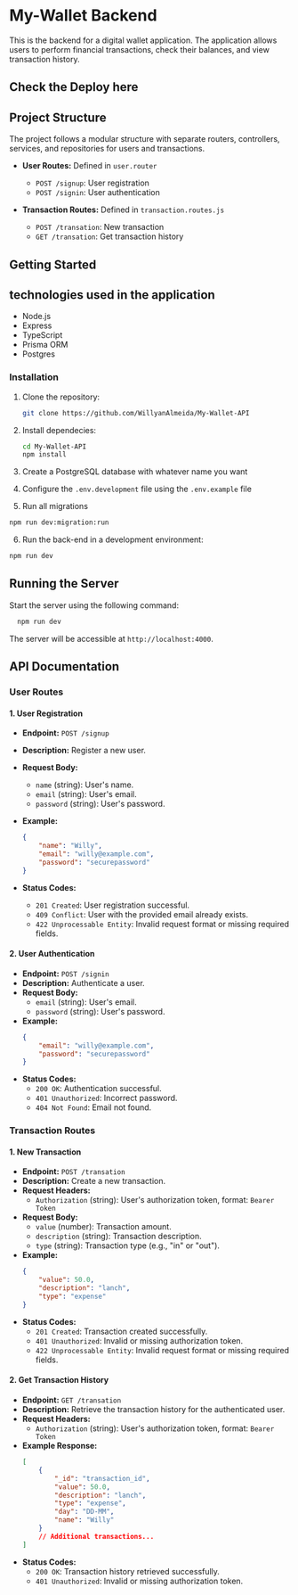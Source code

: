 # My-Wallet Backend 

This is the backend for a digital wallet application. The application allows users to perform financial transactions, check their balances, and view transaction history.

## Check the Deploy here

[]()

## Project Structure

The project follows a modular structure with separate routers, controllers, services, and repositories for users and transactions.

-   **User Routes:** Defined in `user.router`

    -   `POST /signup`: User registration
    -   `POST /signin`: User authentication

-   **Transaction Routes:** Defined in `transaction.routes.js`
    -   `POST /transation`: New transaction
    -   `GET /transation`: Get transaction history

## Getting Started

## technologies used in the application

- Node.js
- Express
- TypeScript
- Prisma ORM
- Postgres


### Installation

1. Clone the repository:

    ```bash
    git clone https://github.com/WillyanAlmeida/My-Wallet-API

    ```

2. Install dependecies:

    ```bash
    cd My-Wallet-API
    npm install

    ```
3. Create a PostgreSQL database with whatever name you want

4. Configure the `.env.development` file using the `.env.example` file 
5. Run all migrations
```bash
npm run dev:migration:run
```

6. Run the back-end in a development environment:

```bash
npm run dev
```

   

## Running the Server

Start the server using the following command:

  ```bash
    npm run dev
  ```

The server will be accessible at `http://localhost:4000`.

## API Documentation

### User Routes

#### 1. User Registration

-   **Endpoint:** `POST /signup`
-   **Description:** Register a new user.
-   **Request Body:**
    -   `name` (string): User's name.
    -   `email` (string): User's email.
    -   `password` (string): User's password.
-   **Example:**

    ```json
    {
    	"name": "Willy",
    	"email": "willy@example.com",
    	"password": "securepassword"
    }
    ```

-   **Status Codes:**
    -   `201 Created`: User registration successful.
    -   `409 Conflict`: User with the provided email already exists.
    -   `422 Unprocessable Entity`: Invalid request format or missing required fields.

#### 2. User Authentication

-   **Endpoint:** `POST /signin`
-   **Description:** Authenticate a user.
-   **Request Body:**
    -   `email` (string): User's email.
    -   `password` (string): User's password.
-   **Example:**
    ```json
    {
    	"email": "willy@example.com",
    	"password": "securepassword"
    }
    ```
-   **Status Codes:**
    -   `200 OK`: Authentication successful.
    -   `401 Unauthorized`: Incorrect password.
    -   `404 Not Found`: Email not found.

### Transaction Routes

#### 1. New Transaction

-   **Endpoint:** `POST /transation`
-   **Description:** Create a new transaction.
-   **Request Headers:**
    -   `Authorization` (string): User's authorization token, format: `Bearer Token`
-   **Request Body:**
    -   `value` (number): Transaction amount.
    -   `description` (string): Transaction description.
    -   `type` (string): Transaction type (e.g., "in" or "out").
-   **Example:**
    ```json
    {
    	"value": 50.0,
    	"description": "lanch",
    	"type": "expense"
    }
    ```
-   **Status Codes:**
    -   `201 Created`: Transaction created successfully.
    -   `401 Unauthorized`: Invalid or missing authorization token.
    -   `422 Unprocessable Entity`: Invalid request format or missing required fields.

#### 2. Get Transaction History

-   **Endpoint:** `GET /transation`
-   **Description:** Retrieve the transaction history for the authenticated user.
-   **Request Headers:**
    -   `Authorization` (string): User's authorization token, format: `Bearer Token`
-   **Example Response:**
    ```json
    [
    	{
    		"_id": "transaction_id",
    		"value": 50.0,
    		"description": "lanch",
    		"type": "expense",
    		"day": "DD-MM",
    		"name": "Willy"
    	}
    	// Additional transactions...
    ]
    ```
-   **Status Codes:**
    -   `200 OK`: Transaction history retrieved successfully.
    -   `401 Unauthorized`: Invalid or missing authorization token.
